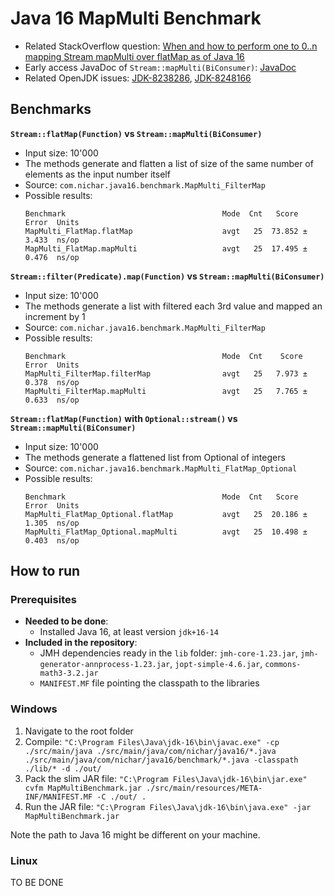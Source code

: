 # Java 16 MapMulti Benchmark

- Related StackOverflow question: [When and how to perform one to 0..n mapping Stream mapMulti over flatMap as of Java 16](https://stackoverflow.com/q/64132803/3764965)
- Early access JavaDoc of `Stream::mapMulti(BiConsumer)`: [JavaDoc]( https://download.java.net/java/early_access/jdk16/docs/api/java.base/java/util/stream/Stream.html#mapMulti(java.util.function.BiConsumer))
- Related OpenJDK issues: [JDK-8238286](https://bugs.openjdk.java.net/browse/JDK-8238286), [JDK-8248166](https://bugs.openjdk.java.net/browse/JDK-8248166)

## Benchmarks

**`Stream::flatMap(Function)` vs `Stream::mapMulti(BiConsumer)`**
 - Input size: 10'000
 - The methods generate and flatten a list of size of the same number of elements as the input number itself
 - Source: `com.nichar.java16.benchmark.MapMulti_FilterMap`
 - Possible results:
   ```
   Benchmark                                   Mode  Cnt   Score   Error  Units
   MapMulti_FlatMap.flatMap                    avgt   25  73.852 ± 3.433  ns/op
   MapMulti_FlatMap.mapMulti                   avgt   25  17.495 ± 0.476  ns/op
   ```
   
**`Stream::filter(Predicate).map(Function)` vs `Stream::mapMulti(BiConsumer)`**
 - Input size: 10'000
 - The methods generate a list with filtered each 3rd value and mapped an increment by 1
 - Source: `com.nichar.java16.benchmark.MapMulti_FilterMap`
 - Possible results:
   ```
   Benchmark                                   Mode  Cnt    Score  Error  Units
   MapMulti_FilterMap.filterMap                avgt   25   7.973 ± 0.378  ns/op
   MapMulti_FilterMap.mapMulti                 avgt   25   7.765 ± 0.633  ns/op 
   ```

**`Stream::flatMap(Function)` with `Optional::stream()` vs `Stream::mapMulti(BiConsumer)`**
 - Input size: 10'000
 - The methods generate a flattened list from Optional of integers
 - Source: `com.nichar.java16.benchmark.MapMulti_FlatMap_Optional`
 - Possible results:
   ```
   Benchmark                                   Mode  Cnt   Score   Error  Units
   MapMulti_FlatMap_Optional.flatMap           avgt   25  20.186 ± 1.305  ns/op
   MapMulti_FlatMap_Optional.mapMulti          avgt   25  10.498 ± 0.403  ns/op
   ```

## How to run

### Prerequisites

 - **Needed to be done**: 
   - Installed Java 16, at least version `jdk+16-14`
 - **Included in the repository**: 
   - JMH dependencies ready in the `lib` folder: `jmh-core-1.23.jar`, `jmh-generator-annprocess-1.23.jar`, `jopt-simple-4.6.jar`, `commons-math3-3.2.jar`
   - `MANIFEST.MF` file pointing the classpath to the libraries

### Windows
1. Navigate to the root folder 
2. Compile: `"C:\Program Files\Java\jdk-16\bin\javac.exe" -cp ./src/main/java ./src/main/java/com/nichar/java16/*.java ./src/main/java/com/nichar/java16/benchmark/*.java -classpath ./lib/* -d ./out/`
3. Pack the slim JAR file: `"C:\Program Files\Java\jdk-16\bin\jar.exe" cvfm MapMultiBenchmark.jar ./src/main/resources/META-INF/MANIFEST.MF -C ./out/ .`
4. Run the JAR file: `"C:\Program Files\Java\jdk-16\bin\java.exe" -jar MapMultiBenchmark.jar`

Note the path to Java 16 might be different on your machine. 

### Linux
 TO BE DONE
